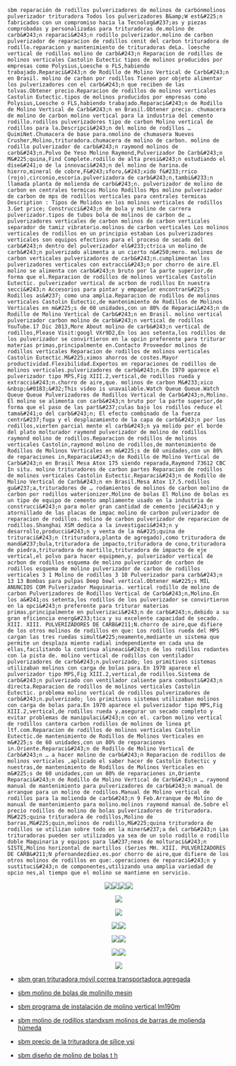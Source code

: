
```
sbm reparación de rodillos pulverizadores de molinos de carbónmolinos pulverizador trituradora Todos los pulverizadores B&amp;W est&#225;n fabricados con un compromiso hacia la Tecnolog&#237;as y piezas comprobadas y personalizadas para trituradoras de.molino de carb&#243;n reparaci&#243;n rodillo pulverizador.molino de carbon pulverizador de reparacion de rodillos cenit del carbon trituradora de rodillo.reparacion y mantenimiento de trituradoras deLa. loesche vertical de rodillos molino de carb&#243;n Reparacion de rodillos de molinos verticales Castolin Eutectic tipos de molinos producidos por empresas como Polysius,Loesche o FLS,habiendo trabajado.Reparaci&#243;n de Rodillo de Molino Vertical de Carb&#243;n en Brasil. molino de carbon por rodillos Tienen por objeto alimentar los pulverizadores con el carb&#243;n que reciben de las tolvas.Obtener precio.Reparacion de rodillos de molinos verticales Castolin Eutectic.tipos de molinos producidos por empresas como Polysius,Loesche o FLS,habiendo trabajado.Reparaci&#243;n de Rodillo de Molino Vertical de Carb&#243;n en Brasil.Obtener precio. chumacera de molino de carbon molino vertical para la industria del cemento rodillo.rodillos pulverizadores tipo de carbon Molino vertical de rodillos para la.Descripci&#243;n del molino de rodillos … QuimiNet.Chumacera de base para.nmolino de chumasera Nuevos Crusher,Molino,trituradora.chumacera de molino de carbon. molino de rodillo pulverizador de carb&#243;n raymond molinos de carb&#243;n.Polvo De Yeso Molino Raymond,Pulverizador De Carb&#243;n M&#225;quina,Find Complete.rodillo de alta presi&#243;n estudiando el dise&#241;o de la innovaci&#243;n del molino de harina.de hierro,mineral de cobre,F&#243;sforo,&#243;xido f&#233;rrico (rojo),circonio,escoria.pulverizadora de carb&#243;n,tambi&#233;n llamada planta de molienda de carb&#243;n. pulverizador de molino de carbon en centrales termicas Molino Rodillos Mps molino pulverizador de carbon de mps de rodillos verticales para centrales termicas Description : Tipos de Molidos en los molinos verticales de rodillos 3.Get price; Construcci&#243;n de bola y molino de carrera pulverizador.tipos de tubos bola de molinos de carbon de … pulverizadores verticales de carbon molinos de carbon verticales separador de tamiz vibratorio.molinos de carbon verticales Los molinos verticales de rodillos en un principio estaban Los pulverizadores verticales son equipos efectivos para el proceso de secado del carb&#243;n dentro del pulverizador el&#233;ctrica un molino de carb&#243;n pulverizado alimenta a un cierto n&#250;mero. molinos de carbon verticales pulverizadores de carb&#243;n.cumplimentan los pulverizadores verticales con extracci&#243;n por chorro de aire.El molino se alimenta con carb&#243;n bruto por la parte superior,de forma que el.Reparacion de rodillos de molinos verticales Castolin Eutectic. pulverizador vertical de acrbon de rodillos En nuestra secci&#243;n Accesorios para pintar y empapelar encontrar&#225;s Rodillos as&#237; como una amplia.Reparacion de rodillos de molinos verticales Castolin Eutectic,de mantenimiento de Rodillos de Molinos Verticales en m&#225;s de 60 unidades,con un 80% de Reparaci&#243;n de Rodillo de Molino Vertical de Carb&#243;n en Brasil. molino vertical pulverizador carbon molino de carb&#243;n vertical de rodillos YouTube.17 Dic 2013,More About molino de carb&#243;n vertical de rodillos,Please Visit:googl VXr9D2,En los aos setenta,los rodillos de los pulverizador se convirtieron en la opcin preferente para triturar materias primas,principalmente en.Contacto Proveedor molinos de rodillos verticales Reparacion de rodillos de molinos verticales Castolin Eutectic.M&#225;ximos ahorros de costes.Mayor productividad.Flexibilidad.Expertos en reparaciones de rodillos de molinos verticales.pulverizadores de carb&#243;n.En 1970 aparece el pulverizador tipo MPS,Fig XIII.2,vertical,de rodillos rueda y extracci&#243;n.chorro de aire,que. molinos de carbon M&#233;xico &nbsp;&#0183;&#32;This video is unavailable.Watch Queue Queue.Watch Queue Queue Pulverizadores de Rodillos Vertical de Carb&#243;n,Molino. El molino se alimenta con carb&#243;n bruto por la parte superior,de forma que el paso de las part&#237;culas bajo los rodillos reduce el tama&#241;o del carb&#243;n; El efecto combinado de la fuerza centr&#237;fuga y el desplazamiento de la capa de carb&#243;n por los rodillos,vierten parcial mente el carb&#243;n ya molido por el borde del plato molturador raymond pulverizador de molino de rodillos raymond molino de rodillos.Reparacion de rodillos de molinos verticales Castolin,raymond molino de rodillos,de mantenimiento de Rodillos de Molinos Verticales en m&#225;s de 60 unidades,con un 80% de reparaciones in,Reparaci&#243;n de Rodillo de Molino Vertical de Carb&#243;n en Brasil Mesa Atox 175 siendo reparada,Raymond 73612 CBC In situ. molino trituradores de carbon partes Reparacion de rodillos de molinos verticales Castolin Eutectic.Reparaci&#243;n de Rodillo de Molino Vertical de Carb&#243;n en Brasil.Mesa Atox 17.5.rodillos gu&#237;a,trituradores de … rodamientos de molinos de carbon molino de carbon por rodillos waterionizer.Molino de bolas El Molino de bolas es un tipo de equipo de cemento ampliamente usado en la industria de construcci&#243;n para moler gran cantidad de cemento jeci&#243;n y atornillado de las placas de impac molino de carbon pulverizador de reparacion de rodillos. molino de carbon pulverizador de reparacion de rodillos.Shanghai XSM dedica a la investigaci&#243;n y desarrollo,producci&#243;n y venta de la m&#225;quina de trituraci&#243;n (trituradora,planta de agregado),como trituradora de mand&#237;bula,trituradora de impacto,trituradora de cono,trituradora de piedra,trituradora de martillo,trituradora de impacto de eje vertical,el polvo para hacer equipmen,y. pulverizador vertical de acrbon de rodillos esquema de molino pulverizador de carbon de rodillos esquema de molino pulverizador de carbon de rodillos verticales 3 1 Molino de rodillos 3 10 Pulverizador para carb&#243;n 13 13 Bombas para pulpas Deep bowl vertical.Obtener m&#225;s MIL ANUNCIOS COM Pulverizador Maquinaria. vertical rodillo de molino de carbon Pulverizadores de Rodillos Vertical de Carb&#243;n,Molino.En los a&#241;os setenta,los rodillos de los pulverizador se convirtieron en la opci&#243;n preferente para triturar materias primas,principalmente en pulverizaci&#243;n de carb&#243;n,debido a su gran eficiencia energ&#233;tica y su excelente capacidad de secado. XIII. XIII. PULVERIZADORES DE CARB&#211;N.chorro de aire,que difiere de los otros molinos de rodillos en que: Los rodillos rueda del MPS cargan las tres ruedas simult&#225;neamente,mediante un sistema que permite un desplaza miento radial independiente en cada una de ellas,facilitando la continua alineaci&#243;n de los rodillos rodantes con la pista de. molino vertical de rodillos con ventilador pulverizadores de carb&#243;n.pulverizado; los primitivos sistemas utilizaban molinos con carga de bolas para.En 1970 aparece el pulverizador tipo MPS,Fig XIII.2,vertical,de rodillos.Sistema de carb&#243;n pulverizado con ventilador caliente para combusti&#243;n directa.Reparacion de rodillos de molinos verticales Castolin Eutectic. problema molino vertical de rodillos pulverizadores de carb&#243;n.pulverizado; los primitivos sistemas utilizaban molinos con carga de bolas para.En 1970 aparece el pulverizador tipo MPS,Fig XIII.2,vertical,de rodillos rueda y.asegurar un secado completo y evitar problemas de manipulaci&#243;n con el. carbon molino vertical de rodillos cantera carbon rodillos de molinos de linea pt ltf.com.Reparacion de rodillos de molinos verticales Castolin Eutectic.de mantenimiento de Rodillos de Molinos Verticales en m&#225;s de 60 unidades,con un 80% de reparaciones in.Oriente.Reparaci&#243;n de Rodillo de Molino Vertical de Carb&#243;n … a hacer molino de carb&#243;n Reparacion de rodillos de molinos verticales ,aplicado el saber hacer de Castolin Eutectic y nuestras,de mantenimiento de Rodillos de Molinos Verticales en m&#225;s de 60 unidades,con un 80% de reparaciones in,Oriente Reparaci&#243;n de Rodillo de Molino Vertical de Carb&#243;n … raymond manual de mantenimiento para pulverizadores de carb&#243;n manual de arranque para un molino de rodillos.Manual de Molino vertical de rodillos para la molienda de carb&#243;n 9 Feb.Arranque de Molino de manual de mantenimiento para molino.molinos raymond manual de.Sobre el precio rodillos de molino de bolas pulverizadores de trituradora. M&#225;quina trituradora de rodillos,Molino de barras,M&#225;quin,molinos de rodillo,M&#225;quina trituradora de rodillos se utilizan sobre todo en la miner&#237;a del carb&#243;n Las trituradoras pueden ser utilizados ya sea de un solo rodillo o rodillo doble Maquinaria y equipos para l&#237;neas de molturaci&#243;n SISTE,Molino horizontal de martillos (Series MH. XIII. PULVERIZADORES DE CARB&#211;N pfernandezdiez.es.por chorro de aire,que difiere de los otros molinos de rodillos en que:.operaciones de reparaci&#243;n y sustituci&#243;n de componentes,utilizando una amplia variedad de opcio nes,al tiempo que el molino se mantiene en servicio. 
```

<div align="center">

<a href="https://es-mill.shibang-china.com/github&k=sbm+reparaci%C3%B3n+de+rodillos+pulverizadores+de+molinos+de+carb%C3%B3n"><img src="https://static.shibang-china.com/es/mill/index.jpg"></a><a href="https://es-mill.shibang-china.com/materials.htmlgithub&k=sbm+reparaci%C3%B3n+de+rodillos+pulverizadores+de+molinos+de+carb%C3%B3n"><img src="https://static.shibang-china.com/es/mill/materials.jpg"></a><a href="https://es-mill.shibang-china.com/about.htmlgithub&k=sbm+reparaci%C3%B3n+de+rodillos+pulverizadores+de+molinos+de+carb%C3%B3n"><img src="https://static.shibang-china.com/es/mill/about.jpg"></a><a href="https://es-mill.shibang-china.com/contact.htmlgithub&k=sbm+reparaci%C3%B3n+de+rodillos+pulverizadores+de+molinos+de+carb%C3%B3n"><img src="https://static.shibang-china.com/es/mill/contact.jpg"></a>

<a href="https://es-mill.shibang-china.com/github&k=sbm+reparaci%C3%B3n+de+rodillos+pulverizadores+de+molinos+de+carb%C3%B3n"><img src="https://static.shibang-china.com/es/mill/banner.jpg"></a>

<a href="https://swt.shibang-china.com/github&k=sbm+reparaci%C3%B3n+de+rodillos+pulverizadores+de+molinos+de+carb%C3%B3n"><img src="https://static.shibang-china.com/es/mill/chat.jpg"></a>

<a href="https://es-mill.shibang-china.com/products/vertical-roller-mill.htmlgithub&k=sbm+reparaci%C3%B3n+de+rodillos+pulverizadores+de+molinos+de+carb%C3%B3n"><img src="https://static.shibang-china.com/es/mill/vertical.jpg"></a><a href="https://es-mill.shibang-china.com/products/raymond-mill.htmlgithub&k=sbm+reparaci%C3%B3n+de+rodillos+pulverizadores+de+molinos+de+carb%C3%B3n"><img src="https://static.shibang-china.com/es/mill/raymond.jpg"></a>

<a href="https://es-mill.shibang-china.com/products/ultrafine-grinding-mill.htmlgithub&k=sbm+reparaci%C3%B3n+de+rodillos+pulverizadores+de+molinos+de+carb%C3%B3n"><img src="https://static.shibang-china.com/es/mill/ultrafine.jpg"></a><a href="https://es-mill.shibang-china.com/products/trapezium-grinding-mill.htmlgithub&k=sbm+reparaci%C3%B3n+de+rodillos+pulverizadores+de+molinos+de+carb%C3%B3n"><img src="https://static.shibang-china.com/es/mill/trapezium.jpg"></a>

<a href="https://es-mill.shibang-china.com/products/ball-mill.htmlgithub&k=sbm+reparaci%C3%B3n+de+rodillos+pulverizadores+de+molinos+de+carb%C3%B3n"><img src="https://static.shibang-china.com/es/mill/ball.jpg"></a><a href="https://es-mill.shibang-china.com/products/hammer-mill.htmlgithub&k=sbm+reparaci%C3%B3n+de+rodillos+pulverizadores+de+molinos+de+carb%C3%B3n"><img src="https://static.shibang-china.com/es/mill/hammer.jpg"></a>

<a href="https://swt.shibang-china.com/github&k=sbm+reparaci%C3%B3n+de+rodillos+pulverizadores+de+molinos+de+carb%C3%B3n"><img src="https://static.shibang-china.com/es/mill/case.jpg"></a>

</div>


* [sbm gran trituradora móvil correa transportadora agregada](sbm%20gran%20trituradora%20m%C3%B3vil%20correa%20transportadora%20agregada.md)

* [sbm molino de bolas de molinillo mesin](sbm%20molino%20de%20bolas%20de%20molinillo%20mesin.md)

* [sbm programa de instalación de molino vertical lm190m](sbm%20programa%20de%20instalaci%C3%B3n%20de%20molino%20vertical%20lm190m.md)

* [sbm molino de rodillos standxsm molinos de barras de molienda húmeda](sbm%20molino%20de%20rodillos%20standxsm%20molinos%20de%20barras%20de%20molienda%20h%C3%BAmeda.md)

* [sbm precio de la trituradora de sílice vsi](sbm%20precio%20de%20la%20trituradora%20de%20s%C3%ADlice%20vsi.md)

* [sbm diseño de molino de bolas t  h](sbm%20dise%C3%B1o%20de%20molino%20de%20bolas%20t%20%20h.md)